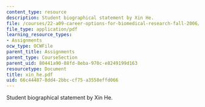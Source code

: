 ```yaml
---
content_type: resource
description: Student biographical statement by Xin He.
file: /courses/22-a09-career-options-for-biomedical-research-fall-2006/66c444878dd42bbccf75a3558effd066_xin_he.pdf
file_type: application/pdf
learning_resource_types:
- Assignments
ocw_type: OCWFile
parent_title: Assignments
parent_type: CourseSection
parent_uid: 80441a90-08fd-8eba-970c-e8249199d163
resourcetype: Document
title: xin_he.pdf
uid: 66c44487-8dd4-2bbc-cf75-a3558effd066
---
```

Student biographical statement by Xin He.

